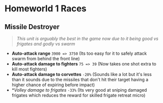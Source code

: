 # Homeworld 1 Races

## Missile Destroyer
> *This unit is arguably the best in the game now due to it being good vs frigates and godly vs swarm*
* **Auto-attack range** `3900 => 3750` (Its too easy for it to safely attack swarm from behind the front line)
* **Auto-attack damage to fighters** `75 => 39` (Now takes one shot extra to kill most fighters)
* **Auto-attack damage to corvettes** `-20%` (Sounds like a lot but it's less than it sounds due to the missiles that don't hit their target having a higher chance of expiring before impact)
* **Volley damage to frigates* `-33%` (Its very good at sniping damaged frigates which reduces the reward for skilled frigate retreat micro)
